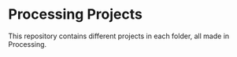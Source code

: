 # Processing Projects
This repository contains different projects in each folder, all made in Processing.
